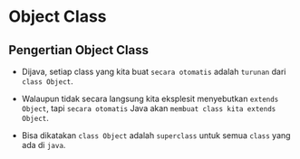 # Object Class

## Pengertian Object Class

- Dijava, setiap class yang kita buat `secara otomatis` adalah `turunan` dari `class Object`.

- Walaupun tidak secara langsung kita eksplesit menyebutkan `extends Object`, tapi `secara otomatis` Java akan `membuat class kita extends Object`.

- Bisa dikatakan `class Object` adalah `superclass` untuk semua `class` yang ada di `java`.
